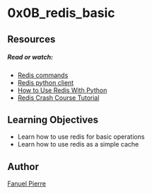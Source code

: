 # 0x0B_redis_basic

## Resources
##### Read or watch:

- [Redis commands](https://redis.io/docs/latest/commands/)
- [Redis python client](https://redis-py.readthedocs.io/en/stable/)
- [How to Use Redis With Python](https://realpython.com/python-redis/)
- [Redis Crash Course Tutorial](https://www.youtube.com/watch?v=Hbt56gFj998)

## Learning Objectives
- Learn how to use redis for basic operations
- Learn how to use redis as a simple cache

## Author
[Fanuel Pierre](https://github.com/fpierr)